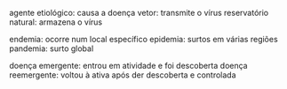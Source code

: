 agente etiológico: causa a doença
vetor: transmite o vírus
reservatório natural: armazena o vírus

endemia: ocorre num local específico
epidemia: surtos em várias regiões
pandemia: surto global

doença emergente: entrou em atividade e foi descoberta
doença reemergente: voltou à ativa após der descoberta e controlada